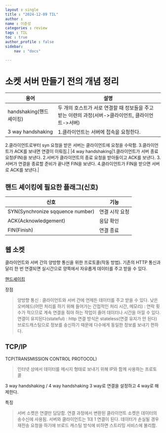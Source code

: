 ```yaml
---
layout : single
title : "2024-12-09 TIL"
author : 
name : 이준성
categories : review
tags : TIL
toc : true
author_profile : false
sidebar:
    nav : "docs"

---
```


# 소켓 서버 만들기 전의 개념 정리

|용어|설명|
|---|---|
|handshaking(핸드셰이킹)|두 개의 호스트가 서로 연결할 때 정보들을 주고 받는 이련의 과정(서버->클라이언트, 클라이언트->서버)|
|3 way handshaking|1.클라이언트는 서버에 접속을 요청한다.
 2.클라이언트로부터 syn 요청을 받은 서버는 클라이언트에 요청을 수락함.
 3.클라이언트가 ACK를 보내면 연결이 이뤄짐.|
|4 way handshaking|1.클라이언트가 서버 종료 요청(FIN)을 보낸다.
2.서버가 클라이언트의 종료 요청을 받아들이고 ACK를 보낸다.
3.서버가 연결을 종료할 준비가 끝나면 FIN을 보낸다.
4.클라이언트가 FIN을 받으면 서버로 ACK를 보낸다.| 


## 핸드 셰이킹에 필요한 플래그(신호)

|신호|기능|
|---|---|
|SYN(Synchronize sqquence number)|연결 시작 요청|
|ACK(Acknowledgement)|응답 확인|
|FIN(Finish)|연결 종료|


## 웹 소켓

 클라이언트와 서버 간의 양방향 통신을 위한 프로토콜(작동 방법). 기존의 HTTP 통신과 달리 한 번 연결되면 실시간으로 양쪽에서 자유롭게 데이터를 주고 받을 수 있다.

[핸드셰이킹](https://velog.io/@dltmdrl1244/%EC%86%8C%EC%BC%93%ED%94%84%EB%A1%9C%EA%B7%B8%EB%9E%98%EB%B0%8D3-%ED%95%B8%EB%93%9C%EC%85%B0%EC%9D%B4%ED%82%B9-Handshaking)

장점 
 > 양방향 통신 : 클라이언트와 서버 간에 언제든 데이터를 주고 받을 수 있다.
 > 낮은 오버헤드(어떤 처리를 하기 위해 들어가는 간접적인 처리 시간, 메모리) : 연락 횟수가 적으므로 계속 연결을 줘야 하는 작업이 줄어 데이터나 시간을 아낄 수 있다.
 > 연결이 유지된다(stateful) : http 연결 방식은 stateless(연결 유지가 안 된다)
 > 브로드캐스팅으로 정보를 송신하기 때문에 다수에게 동일한 정보를 보내기 편하다.

## TCP/IP

 TCP(TRANSMISSION CONTROL PROTOCOL)
 > 인터넷 상에서 데이터를 메시지 형태로 보내기 위해 IP와 함께 사용하는 프로토콜

 3 way handshaking / 4 way handshaking
 3 way로 연결을 설정하고 4 way로 해제한다.


 특징
 > 서버 소켓은 연결만 담당함.
 > 연결 과정에서 변환된 클라이언트 소켓은 데이터의 송수신에 사용됨.
 > 서버와 클라이언트는 1대 1 연결이 된다.
 > 데이터가 손실될 경우 재전송 요청을 하기에 브로드 캐스팅 방식에 비하면 스트리밍 서비스에 불리함.


